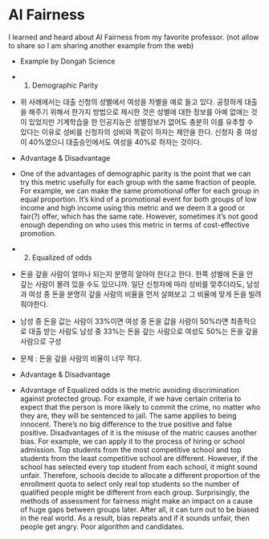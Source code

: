 # AI Fairness
 I learned and heard about AI Fairness from my favorite professor. (not allow to share so I am sharing another example from the web)


- Example by Dongah Science 

- 1. Demographic Parity
- 위 사례에서는 대출 신청의 성별에서 여성을 차별을 예로 들고 있다. 공정하게 대출을 해주기 위해서 한가지 방법으로 제시한 것은 성별에 대한 정보를 아예 없애는 것이 있었지만 기계학습을 한 인공지능은 성별정보가 없어도 충분히 이를 유추할 수 있다는 이유로 성비를 신청자의 성비와 똑같이 하자는 제안을 한다. 신청자 중 여성이 40%였으니 대출승인에서도 여성을 40%로 하자는 것이다.
- Advantage & Disadvantage 
- One of the advantages of demographic parity is the point that we can try this metric usefully for each group with the same fraction of people. For example, we can make the same promotional offer for each group in equal proportion. It’s kind of a promotional event for both groups of low income and high income using this metric and we deem it a good or fair(?) offer, which has the same rate. However, sometimes it’s not good enough depending on who uses this metric in terms of cost-effective promotion.


- 2. Equalized of odds
- 돈을 갚을 사람이 얼마나 되는지 분명히 알아야 한다고 한다. 한쪽 성별에 돈을 안 갚는 사람이 몰려 있을 수도 있으니까. 일단 신청자에 따라 성비를 맞추더라도, 남성과 여성 중 돈을 분명히 갚을 사람의 비율을 먼저 살펴보고 그 비율에 맞게 돈을 빌려줘야한다.
- 남성 중 돈을 값는 사람이 33%이면 여성 중 돈을 값을 사람이 50%라면 최종적으로 대출 받는 사람도 남성 중 33%는 돈을 갚는 사람으로 여성도 50%는 돈을 갚을 사람으로 구성
- 문제 : 돈을 갚을 사람의 비율이 너무 적다.

- Advantage & Disadvantage 
- Advantage of Equalized odds is the metric avoiding discrimination against protected group. For example, if we have certain criteria to expect that the person is more likely to commit the crime, no matter who they are, they will be sentenced to jail. The same applies to being innocent. There’s no big difference to the true positive and false positive. Disadvantages of it is the misuse of the matric causes another bias. For example, we can apply it to the process of hiring or school admission. Top students from the most competitive school and top students from the least competitive school are different. However, if the school has selected every top student from each school, it might sound unfair. Therefore, schools decide to allocate a different proportion of the enrollment quota to select only real top students so the number of qualified people might be different from each group. Surprisingly, the methods of assessment for fairness might make an impact on a cause of huge gaps between groups later. After all, it can turn out to be biased in the real world.
As a result, bias repeats and if it sounds unfair, then people get angry. Poor algorithm and candidates.
